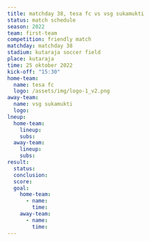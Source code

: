 ```yaml
---
title: matchday 38, tesa fc vs vsg sukamukti
status: match schedule
season: 2022
team: first-team
competition: friendly match
matchday: matchday 38
stadium: kutaraja soccer field
place: kutaraja
time: 25 oktober 2022
kick-off: "15:30"
home-team:
  name: tesa fc
  logo: /assets/img/logo-1_v2.png
away-team:
  name: vsg sukamukti
  logo:
lneup:
  home-team:
    lineup:
    subs:
  away-team:
    lineup:
    subs:
result:
  status: 
  conclusion:
  score:
  goal:
    home-team:
      - name:
        time:
    away-team:
      - name:
        time:
---
```

